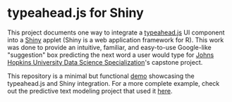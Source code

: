 typeahead.js for Shiny
===

This project documents one way to integrate a [typeahead.js](https://github.com/twitter/typeahead.js 'typeahead.js') UI component into a [Shiny](http://shiny.rstudio.com 'Shiny') applet (Shiny is a web application framework for R). This work was done to provide an intuitive, familiar, and easy-to-use Google-like "suggestion" box predicting the next word a user would type for [Johns Hopkins University Data Science Specialization](https://www.coursera.org/specialization/jhudatascience/1 'Johns Hopkins University Data Science Specialization')'s capstone project.

This repository is a minimal but functional [demo](https://paspeur.shinyapps.io/typeahead-js-for-shiny 'typeahead.js for Shiny | Demo') showcasing the typeahead.js and Shiny integration. For a more complete example, check out the predictive text modeling project that used it [here](http://wordmaster.io 'wordmaster.io').
